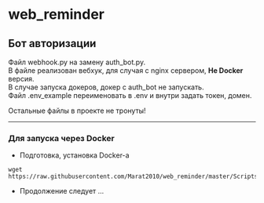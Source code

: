 # web_reminder

## Бот авторизации 

Файл webhook.py на замену auth_bot.py.  
В файле реализован вебхук, для случая с nginx сервером, **Не Docker** версия.  
В случае запуска докеров, докер с auth_bot не запускать.  
Файл .env_example переименовать в .env и внутри задать токен, домен.  

Остальные файлы в проекте не тронуты!

***

### Для запуска через Docker

- Подготовка, установка Docker-а

```
wget https://raw.githubusercontent.com/Marat2010/web_reminder/master/Scripts/1_start_docker.sh
```
- Продолжение следует ...



